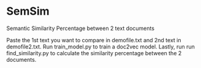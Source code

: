 # SemSim
Semantic Similarity Percentage between 2 text documents

Paste the 1st text you want to compare in demofile.txt and 2nd text in demofile2.txt.
Run train_model.py to train a doc2vec model.
Lastly, run run find_similarity.py to calculate the similarity percentage between the 2 documents.
